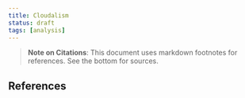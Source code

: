 ```yaml
---
title: Cloudalism
status: draft
tags: [analysis]
---
```


> **Note on Citations**: This document uses markdown footnotes for references. See the bottom for sources.


## References

[^1]: Source placeholder. Replace with relevant references.